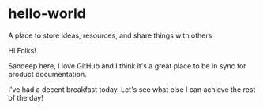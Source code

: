 # hello-world
A place to store ideas, resources, and share things with others

Hi Folks!

Sandeep here, I love GitHub and I think it's a great place to be in sync for product documentation.

I've had a decent breakfast today. Let's see what else I can achieve the rest of the day!
